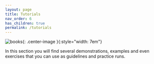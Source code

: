 ```yaml
---
layout: page
title: Tutorials
nav_order: 6
has_children: true
permalink: /tutorials
---
```


![books](/docs/assets/books.svg){: .center-image }{:style="width: 7em"}

In this section you will find several demonstrations, examples and even exercises that you can use as guidelines and practice runs.